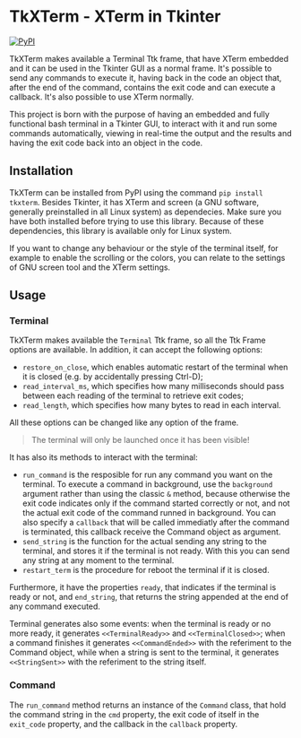 # TkXTerm - XTerm in Tkinter

[![PyPI](https://img.shields.io/pypi/v/tkxterm?style=flat)](https://pypi.python.org/pypi/tkxterm/)

TkXTerm makes available a Terminal Ttk frame, that have XTerm embedded and it can be used in the Tkinter GUI as a normal frame. It's possible to send any commands to execute it, having back in the code an object that, after the end of the command, contains the exit code and can execute a callback. It's also possible to use XTerm normally.

This project is born with the purpose of having an embedded and fully functional bash terminal in a Tkinter GUI, to interact with it and run some commands automatically, viewing in real-time the output and the results and having the exit code back into an object in the code.

## Installation

TkXTerm can be installed from PyPI using the command `pip install tkxterm`.
Besides Tkinter, it has XTerm and screen (a GNU software, generally preinstalled in all Linux system) as dependecies. Make sure you have both installed before trying to use this library. Because of these dependencies, this library is available only for Linux system.

If you want to change any behaviour or the style of the terminal itself, for example to enable the scrolling or the colors, you can relate to the settings of GNU screen tool and the XTerm settings.

## Usage

### Terminal

TkXTerm makes available the `Terminal` Ttk frame, so all the Ttk Frame options are available.
In addition, it can accept the following options:
- `restore_on_close`, which enables automatic restart of the terminal when it is closed (e.g. by accidentally pressing Ctrl-D);
- `read_interval_ms`, which specifies how many milliseconds should pass between each reading of the terminal to retrieve exit codes;
- `read_length`, which specifies how many bytes to read in each interval.

All these options can be changed like any option of the frame.

> The terminal will only be launched once it has been visible!

It has also its methods to interact with the terminal:
- `run_command` is the resposible for run any command you want on the terminal. To execute a command in background, use the `background` argument rather than using the classic `&` method, because otherwise the exit code indicates only if the command started correctly or not, and not the actual exit code of the command runned in background. You can also specify a `callback` that will be called immediatly after the command is terminated, this callback receive the Command object as argument.
- `send_string` is the function for the actual sending any string to the terminal, and stores it if the terminal is not ready. With this you can send any string at any moment to the terminal.
- `restart_term` is the procedure for reboot the terminal if it is closed.

Furthermore, it have the properties `ready`, that indicates if the terminal is ready or not, and `end_string`, that returns the string appended at the end of any command executed.

Terminal generates also some events: when the terminal is ready or no more ready, it generates `<<TerminalReady>>` and `<<TerminalClosed>>`; when a command finishes it generates `<<CommandEnded>>` with the referiment to the Command object, while when a string is sent to the terminal, it generates `<<StringSent>>` with the referiment to the string itself.

### Command

The `run_command` method returns an instance of the `Command` class, that hold the command string in the `cmd` property, the exit code of itself in the `exit_code` property, and the callback in the `callback` property.

